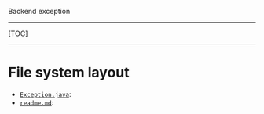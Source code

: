 Backend exception

----

[TOC]

----



# File system layout

- [`Exception.java`](./Exception.java): 
- [`readme.md`](./readme.md): 

